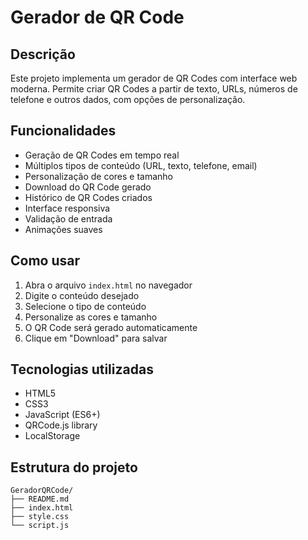 # Gerador de QR Code

## Descrição
Este projeto implementa um gerador de QR Codes com interface web moderna. Permite criar QR Codes a partir de texto, URLs, números de telefone e outros dados, com opções de personalização.

## Funcionalidades
- Geração de QR Codes em tempo real
- Múltiplos tipos de conteúdo (URL, texto, telefone, email)
- Personalização de cores e tamanho
- Download do QR Code gerado
- Histórico de QR Codes criados
- Interface responsiva
- Validação de entrada
- Animações suaves

## Como usar
1. Abra o arquivo `index.html` no navegador
2. Digite o conteúdo desejado
3. Selecione o tipo de conteúdo
4. Personalize as cores e tamanho
5. O QR Code será gerado automaticamente
6. Clique em "Download" para salvar

## Tecnologias utilizadas
- HTML5
- CSS3
- JavaScript (ES6+)
- QRCode.js library
- LocalStorage

## Estrutura do projeto
```
GeradorQRCode/
├── README.md
├── index.html
├── style.css
└── script.js
``` 